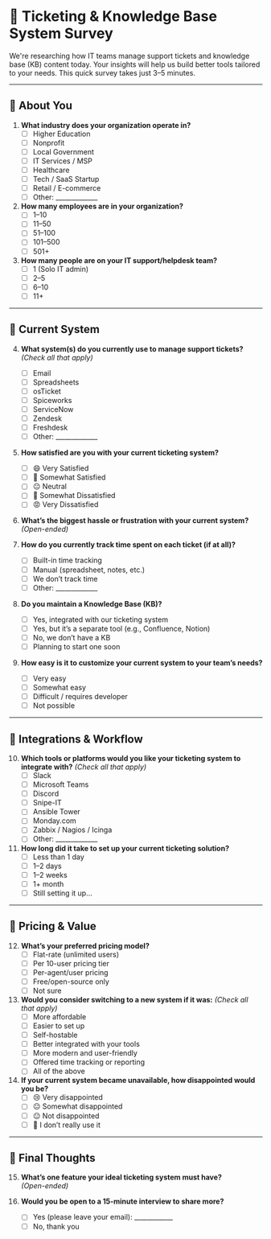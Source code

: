 # 📝 Ticketing & Knowledge Base System Survey

We're researching how IT teams manage support tickets and knowledge base (KB) content today. Your insights will help us build better tools tailored to your needs. This quick survey takes just 3–5 minutes.

---

## 👤 About You

1. **What industry does your organization operate in?**
   - [ ] Higher Education
   - [ ] Nonprofit
   - [ ] Local Government
   - [ ] IT Services / MSP
   - [ ] Healthcare
   - [ ] Tech / SaaS Startup
   - [ ] Retail / E-commerce
   - [ ] Other: _____________

2. **How many employees are in your organization?**
   - [ ] 1–10
   - [ ] 11–50
   - [ ] 51–100
   - [ ] 101–500
   - [ ] 501+

3. **How many people are on your IT support/helpdesk team?**
   - [ ] 1 (Solo IT admin)
   - [ ] 2–5
   - [ ] 6–10
   - [ ] 11+

---

## 🎫 Current System

4. **What system(s) do you currently use to manage support tickets?**  
   _(Check all that apply)_
   - [ ] Email
   - [ ] Spreadsheets
   - [ ] osTicket
   - [ ] Spiceworks
   - [ ] ServiceNow
   - [ ] Zendesk
   - [ ] Freshdesk
   - [ ] Other: _____________

5. **How satisfied are you with your current ticketing system?**
   - [ ] 😄 Very Satisfied
   - [ ] 🙂 Somewhat Satisfied
   - [ ] 😐 Neutral
   - [ ] 🙁 Somewhat Dissatisfied
   - [ ] 😡 Very Dissatisfied

6. **What’s the biggest hassle or frustration with your current system?**  
   _(Open-ended)_

7. **How do you currently track time spent on each ticket (if at all)?**
   - [ ] Built-in time tracking
   - [ ] Manual (spreadsheet, notes, etc.)
   - [ ] We don’t track time
   - [ ] Other: _____________

8. **Do you maintain a Knowledge Base (KB)?**
   - [ ] Yes, integrated with our ticketing system
   - [ ] Yes, but it’s a separate tool (e.g., Confluence, Notion)
   - [ ] No, we don’t have a KB
   - [ ] Planning to start one soon

9. **How easy is it to customize your current system to your team’s needs?**
   - [ ] Very easy
   - [ ] Somewhat easy
   - [ ] Difficult / requires developer
   - [ ] Not possible

---

## 🔌 Integrations & Workflow

10. **Which tools or platforms would you like your ticketing system to integrate with?**
    _(Check all that apply)_
    - [ ] Slack
    - [ ] Microsoft Teams
    - [ ] Discord
    - [ ] Snipe-IT
    - [ ] Ansible Tower
    - [ ] Monday.com
    - [ ] Zabbix / Nagios / Icinga
    - [ ] Other: _____________

11. **How long did it take to set up your current ticketing solution?**
    - [ ] Less than 1 day
    - [ ] 1–2 days
    - [ ] 1–2 weeks
    - [ ] 1+ month
    - [ ] Still setting it up…

---

## 💸 Pricing & Value

12. **What’s your preferred pricing model?**
    - [ ] Flat-rate (unlimited users)
    - [ ] Per 10-user pricing tier
    - [ ] Per-agent/user pricing
    - [ ] Free/open-source only
    - [ ] Not sure

13. **Would you consider switching to a new system if it was:**
    _(Check all that apply)_
    - [ ] More affordable
    - [ ] Easier to set up
    - [ ] Self-hostable
    - [ ] Better integrated with your tools
    - [ ] More modern and user-friendly
    - [ ] Offered time tracking or reporting
    - [ ] All of the above

14. **If your current system became unavailable, how disappointed would you be?**
    - [ ] 😢 Very disappointed
    - [ ] 😐 Somewhat disappointed
    - [ ] 😐 Not disappointed
    - [ ] 🤷 I don’t really use it

---

## 🙋 Final Thoughts

15. **What’s one feature your ideal ticketing system must have?**  
    _(Open-ended)_

16. **Would you be open to a 15-minute interview to share more?**
    - [ ] Yes (please leave your email): ____________
    - [ ] No, thank you
